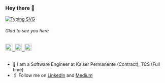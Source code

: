 ### Hey there :wave:

[![Typing SVG](https://readme-typing-svg.herokuapp.com?color=%2336BCF7&lines=This+is+Mohiadeen+Ameer)](https://git.io/typing-svg)

###### Glad to see you here 

   
<a href="https://www.linkedin.com/in/mj-ameer/">
  <kbd>
  <img align="centre" alt="mjameer's LinkdeIn" width="22px" src="https://cdn-icons-png.flaticon.com/512/174/174857.png" />
</a>
  
 <a href="https://www.instagram.com/_with_mj/">
  <kbd>
  <img align="centre" alt="mjameer's Instagram" width="22px" src="https://upload.wikimedia.org/wikipedia/commons/thumb/e/e7/Instagram_logo_2016.svg/2048px-Instagram_logo_2016.svg.png" />
</a>
  
<a href="mailto:mohiadeen.ameer@outlook.com">
  <kbd>
  <img align="centre" alt="mjameer's Outlook" width="22px" src="https://upload.wikimedia.org/wikipedia/commons/thumb/d/df/Microsoft_Office_Outlook_%282018%E2%80%93present%29.svg/1101px-Microsoft_Office_Outlook_%282018%E2%80%93present%29.svg.png" />
</a>

<br/>
<br/>

- 🏢 I am a Software Engineer at Kaiser Permanente (Contract), TCS (Full time)
- 🖇 Follow me on [LinkedIn](https://www.linkedin.com/in/mj-ameer/) and [Medium](https://medium.com/@mj_ameer)
